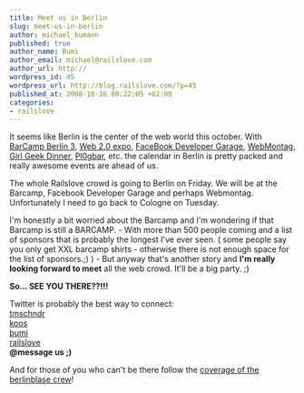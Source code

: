 ```yaml
--- 
title: Meet us in Berlin
slug: meet-us-in-berlin
author: michael_bumann
published: true
author_name: Bumi
author_email: michael@railslove.com
author_url: http://
wordpress_id: 45
wordpress_url: http://blog.railslove.com/?p=45
published_at: 2008-10-16 00:22:05 +02:00
categories: 
- railslove
---
```

It seems like Berlin is the center of the web world this october. With <a href="http://barcampberlin3.mixxt.org/">BarCamp Berlin 3</a>, <a href="http://en.oreilly.com/webexberlin2008/">Web 2.0 expo</a>, <a href="http://www.facebook.com/group.php?gid=11222753500&ref=ts">FaceBook Developer Garage</a>, <a href="http://webmontag.de">WebMontag</a>, <a href="http://girlgeekdinner.de/">Girl Geek Dinner</a>, <a href="http://pl0gbar.de">Pl0gbar</a>, etc. the calendar in Berlin is pretty packed and really awesome events are ahead of us. 
<p>
The whole Railslove crowd is going to Berlin on Friday. We will be at the Barcamp, Facebook Developer Garage and perhaps Webmontag. Unfortunately I need to go back to Cologne on Tuesday. 
</p>
<p>
I'm honestly a bit worried about the Barcamp and I'm wondering if that Barcamp is still a BARCAMP. - With more than 500 people coming and a list of sponsors that is probably the longest I've ever seen. ( some people say you only get XXL barcamp shirts - otherwise there is not enough space for the list of sponsors.;) ) - But anyway that's another story and <strong>I'm really looking forward to meet</strong> all the web crowd. It'll be a big party. ;) 
</p>
<p>
<strong>So... SEE YOU THERE??!!!</strong>
</p>
<p>
Twitter is probably the best way to connect:<br />
<a href="http://twitter.com/tmschndr">tmschndr</a><br />
<a href="http://twitter.com/koos">koos</a><br />
<a href="http://twitter.com/bumi">bumi</a><br />
<a href="http://twitter.com/railslove">railslove</a><br />
<strong>@message us ;)</strong>
</p>
<p>
And for those of you who can't be there follow the <a href="http://berlinblase.de">coverage of the berlinblase crew</a>!
</p>


